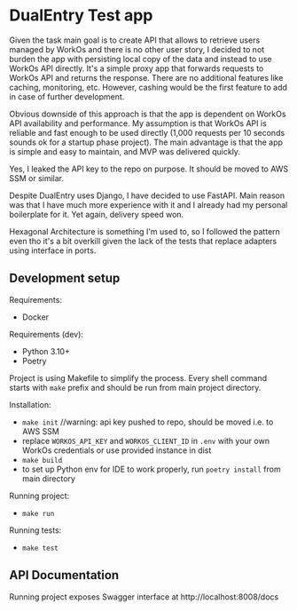 # DualEntry Test app

Given the task main goal is to create API that allows to retrieve users managed by WorkOs and there is no other user story, 
I decided to not burden the app with persisting local copy of the data and instead to use WorkOs API directly.
It's a simple proxy app that forwards requests to WorkOs API and returns the response. 
There are no additional features like caching, monitoring, etc. However, cashing would be the first feature to add in case of further development.

Obvious downside of this approach is that the app is dependent on WorkOs API availability and performance.
My assumption is that WorkOs API is reliable and fast enough to be used directly (1,000 requests per 10 seconds sounds ok for a startup phase project).
The main advantage is that the app is simple and easy to maintain, and MVP was delivered quickly.

Yes, I leaked the API key to the repo on purpose. It should be moved to AWS SSM or similar.

Despite DualEntry uses Django, I have decided to use FastAPI. Main reason was that I have much more experience with it and I already had my personal boilerplate for it. 
Yet again, delivery speed won. 

Hexagonal Architecture is something I'm used to, so I followed the pattern even tho it's a bit overkill given the lack of the tests that replace adapters using interface in ports. 

## Development setup

Requirements:

-   Docker

Requirements (dev):

-   Python 3.10+
-   Poetry

Project is using Makefile to simplify the process. Every shell command starts with `make` prefix and should be run from main project directory.

Installation:

-   `make init` //warning: api key pushed to repo, should be moved i.e. to AWS SSM 
- replace `WORKOS_API_KEY` and `WORKOS_CLIENT_ID` in `.env` with your own WorkOs credentials or use provided instance in dist 
-   `make build`
-   to set up Python env for IDE to work properly, run `poetry install` from main directory

Running project:

-  `make run`

Running tests:

-   `make test`

## API Documentation

Running project exposes Swagger interface at http://localhost:8008/docs





